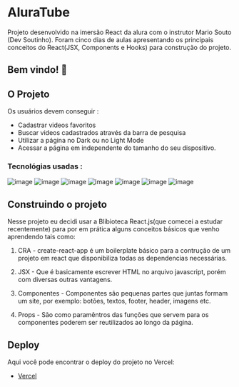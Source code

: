 # AluraTube

Projeto desenvolvido na imersão React da alura com o instrutor Mario Souto (Dev Soutinho).
Foram cinco dias de aulas apresentando os principais conceitos do React(JSX, Components e Hooks) para construção do projeto. 

## Bem vindo! 👋

## O Projeto

Os usuários devem conseguir :

- Cadastrar videos favoritos 
- Buscar videos cadastrados através da barra de pesquisa 
- Utilizar a página no Dark ou no Light Mode
- Acessar a página em independente do tamanho do seu dispositivo.

### Tecnológias usadas : 

![image](https://img.shields.io/badge/HTML5-E34F26?style=for-the-badge&logo=html5&logoColor=white)
![image](https://img.shields.io/badge/CSS-239120?&style=for-the-badge&logo=css3&logoColor=white)
![image](https://img.shields.io/badge/JavaScript-323330?style=for-the-badge&logo=javascript&logoColor=F7DF1E)
![image](https://img.shields.io/badge/React-20232A?style=for-the-badge&logo=react&logoColor=61DAFB)
![image](https://img.shields.io/badge/styled--components-DB7093?style=for-the-badge&logo=styled-components&logoColor=white)
![image](https://img.shields.io/badge/next.js-000000?style=for-the-badge&logo=nextdotjs&logoColor=white)
![image](https://img.shields.io/badge/Supabase-181818?style=for-the-badge&logo=supabase&logoColor=white)

## Construindo o projeto

Nesse projeto eu decidi usar a Blibioteca React.js(que comecei a estudar recentemente) para por em prática alguns
conceitos básicos que venho aprendendo tais como:

1. CRA - create-react-app é um boilerplate básico para a contrução de um projeto em react que disponibiliza todas as dependencias necessárias.

2. JSX - Que é basicamente escrever HTML no arquivo javascript, porém com diversas outras vantagens.

3. Componentes - Componentes são pequenas partes que juntas formam um site, por exemplo: botões, textos,
   footer, header, imagens etc.

4. Props - São como paramêntros das funções que servem para os componentes poderem ser reutilizados ao longo da página.

## Deploy

Aqui você pode encontrar o deploy do projeto no Vercel:

- [Vercel](https://fylo-landing-page-react-eta.vercel.app/)

